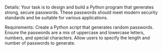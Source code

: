 Details:
Your task is to design and build a Python program that generates strong, secure passwords. These passwords should meet modern security standards and be suitable for various applications.

Requirements:
Create a Python script that generates random passwords.
Ensure the passwords are a mix of uppercase and lowercase letters, numbers, and special characters.
Allow users to specify the length and number of passwords to generate.